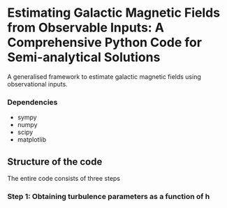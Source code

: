 # Estimating Galactic Magnetic Fields from Observable Inputs: A Comprehensive Python Code for Semi-analytical Solutions
A generalised framework to estimate galactic magnetic fields using observational inputs.
### Dependencies
* sympy
* numpy
* scipy
* matplotlib
## Structure of the code
The entire code consists of three steps
### Step 1: Obtaining turbulence parameters as a function of h
